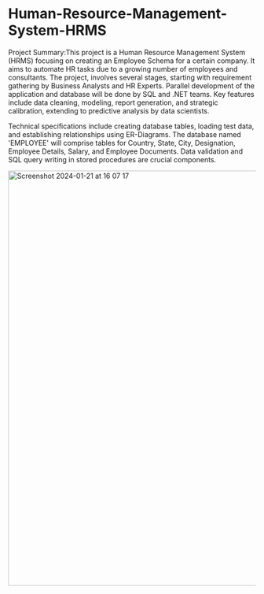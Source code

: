 # Human-Resource-Management-System-HRMS

Project Summary:This project is a Human Resource Management System (HRMS) focusing on creating an Employee Schema for a certain company. It aims to automate HR tasks due to a growing number of employees and consultants. The project, involves several stages, starting with requirement gathering by Business Analysts and HR Experts. Parallel development of the application and database will be done by SQL and .NET teams. Key features include data cleaning, modeling, report generation, and strategic calibration, extending to predictive analysis by data scientists.

Technical specifications include creating database tables, loading test data, and establishing relationships using ER-Diagrams. The database named 'EMPLOYEE' will comprise tables for Country, State, City, Designation, Employee Details, Salary, and Employee Documents. Data validation and SQL query writing in stored procedures are crucial components. 

<img width="843" alt="Screenshot 2024-01-21 at 16 07 17" src="https://github.com/YasmineJiang/Human-Resource-Management-System-HRMS-/assets/124627556/09973384-519c-452b-87c0-71835f902d2d">
